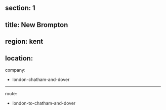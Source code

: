 section: 1
----
title: New Brompton
----
region: kent
----
location: 
----
company:
- london-chatham-and-dover
----
route:
- london-to-chatham-and-dover
